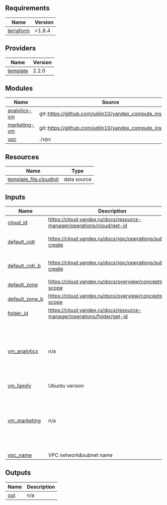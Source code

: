 ## Requirements

| Name | Version |
|------|---------|
| <a name="requirement_terraform"></a> [terraform](#requirement\_terraform) | >1.8.4 |

## Providers

| Name | Version |
|------|---------|
| <a name="provider_template"></a> [template](#provider\_template) | 2.2.0 |

## Modules

| Name | Source | Version |
|------|--------|---------|
| <a name="module_analytics-vm"></a> [analytics-vm](#module\_analytics-vm) | git::https://github.com/udjin10/yandex_compute_instance.git | main |
| <a name="module_marketing-vm"></a> [marketing-vm](#module\_marketing-vm) | git::https://github.com/udjin10/yandex_compute_instance.git | main |
| <a name="module_vpc"></a> [vpc](#module\_vpc) | ./vpc | n/a |

## Resources

| Name | Type |
|------|------|
| [template_file.cloudinit](https://registry.terraform.io/providers/hashicorp/template/latest/docs/data-sources/file) | data source |

## Inputs

| Name | Description | Type | Default | Required |
|------|-------------|------|---------|:--------:|
| <a name="input_cloud_id"></a> [cloud\_id](#input\_cloud\_id) | https://cloud.yandex.ru/docs/resource-manager/operations/cloud/get-id | `string` | n/a | yes |
| <a name="input_default_cidr"></a> [default\_cidr](#input\_default\_cidr) | https://cloud.yandex.ru/docs/vpc/operations/subnet-create | `list(string)` | <pre>[<br/>  "10.0.1.0/24"<br/>]</pre> | no |
| <a name="input_default_cidr_b"></a> [default\_cidr\_b](#input\_default\_cidr\_b) | https://cloud.yandex.ru/docs/vpc/operations/subnet-create | `list(string)` | <pre>[<br/>  "10.0.2.0/24"<br/>]</pre> | no |
| <a name="input_default_zone"></a> [default\_zone](#input\_default\_zone) | https://cloud.yandex.ru/docs/overview/concepts/geo-scope | `string` | `"ru-central1-a"` | no |
| <a name="input_default_zone_b"></a> [default\_zone\_b](#input\_default\_zone\_b) | https://cloud.yandex.ru/docs/overview/concepts/geo-scope | `string` | `"ru-central1-b"` | no |
| <a name="input_folder_id"></a> [folder\_id](#input\_folder\_id) | https://cloud.yandex.ru/docs/resource-manager/operations/folder/get-id | `string` | n/a | yes |
| <a name="input_vm_analytics"></a> [vm\_analytics](#input\_vm\_analytics) | n/a | <pre>object({<br/>    source = string<br/>    env_name = string<br/>    instance_name = string<br/>    instance_count = number<br/>    public_ip = bool<br/>    owner = string<br/>    project = string<br/>  })</pre> | <pre>{<br/>  "env_name": "stage",<br/>  "instance_count": 1,<br/>  "instance_name": "web-stage",<br/>  "owner": "markin_ai",<br/>  "project": "analytics",<br/>  "public_ip": true,<br/>  "source": "git::https://github.com/udjin10/yandex_compute_instance.git?ref=main"<br/>}</pre> | no |
| <a name="input_vm_family"></a> [vm\_family](#input\_vm\_family) | Ubuntu version | `string` | `"ubuntu-2004-lts"` | no |
| <a name="input_vm_marketing"></a> [vm\_marketing](#input\_vm\_marketing) | n/a | <pre>object({<br/>    source = string<br/>    env_name = string<br/>    instance_name = string<br/>    instance_count = number<br/>    public_ip = bool<br/>    owner = string<br/>    project = string<br/>  })</pre> | <pre>{<br/>  "env_name": "develop",<br/>  "instance_count": 1,<br/>  "instance_name": "webs",<br/>  "owner": "markin_ai",<br/>  "project": "marketing",<br/>  "public_ip": true,<br/>  "source": "git::https://github.com/udjin10/yandex_compute_instance.git?ref=main"<br/>}</pre> | no |
| <a name="input_vpc_name"></a> [vpc\_name](#input\_vpc\_name) | VPC network&subnet name | `string` | `"develop"` | no |

## Outputs

| Name | Description |
|------|-------------|
| <a name="output_out"></a> [out](#output\_out) | n/a |
